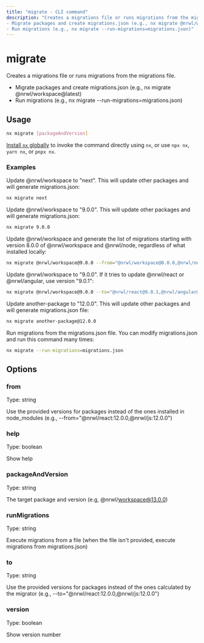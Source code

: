 ```yaml
---
title: "migrate - CLI command"
description: "Creates a migrations file or runs migrations from the migrations file.
- Migrate packages and create migrations.json (e.g., nx migrate @nrwl/workspace@latest)
- Run migrations (e.g., nx migrate --run-migrations=migrations.json)"
---
```


# migrate

Creates a migrations file or runs migrations from the migrations file.

- Migrate packages and create migrations.json (e.g., nx migrate @nrwl/workspace@latest)
- Run migrations (e.g., nx migrate --run-migrations=migrations.json)

## Usage

```bash
nx migrate [packageAndVersion]
```

[Install `nx` globally](/getting-started/nx-setup#install-nx) to invoke the command directly using `nx`, or use `npx nx`, `yarn nx`, or `pnpx nx`.

### Examples

Update @nrwl/workspace to "next". This will update other packages and will generate migrations.json:

```bash
nx migrate next
```

Update @nrwl/workspace to "9.0.0". This will update other packages and will generate migrations.json:

```bash
nx migrate 9.0.0
```

Update @nrwl/workspace and generate the list of migrations starting with version 8.0.0 of @nrwl/workspace and @nrwl/node, regardless of what installed locally:

```bash
nx migrate @nrwl/workspace@9.0.0 --from="@nrwl/workspace@8.0.0,@nrwl/node@8.0.0"
```

Update @nrwl/workspace to "9.0.0". If it tries to update @nrwl/react or @nrwl/angular, use version "9.0.1":

```bash
nx migrate @nrwl/workspace@9.0.0 --to="@nrwl/react@9.0.1,@nrwl/angular@9.0.1"
```

Update another-package to "12.0.0". This will update other packages and will generate migrations.json file:

```bash
nx migrate another-package@12.0.0
```

Run migrations from the migrations.json file. You can modify migrations.json and run this command many times:

```bash
nx migrate --run-migrations=migrations.json
```

## Options

### from

Type: string

Use the provided versions for packages instead of the ones installed in node_modules (e.g., --from="@nrwl/react:12.0.0,@nrwl/js:12.0.0")

### help

Type: boolean

Show help

### packageAndVersion

Type: string

The target package and version (e.g, @nrwl/workspace@13.0.0)

### runMigrations

Type: string

Execute migrations from a file (when the file isn't provided, execute migrations from migrations.json)

### to

Type: string

Use the provided versions for packages instead of the ones calculated by the migrator (e.g., --to="@nrwl/react:12.0.0,@nrwl/js:12.0.0")

### version

Type: boolean

Show version number
